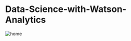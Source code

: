# Data-Science-with-Watson-Analytics

![home](https://github.com/parulnith/Data-Science-with-Watson-Analytics/blob/master/Getting%20Started/Capture.PNG)

